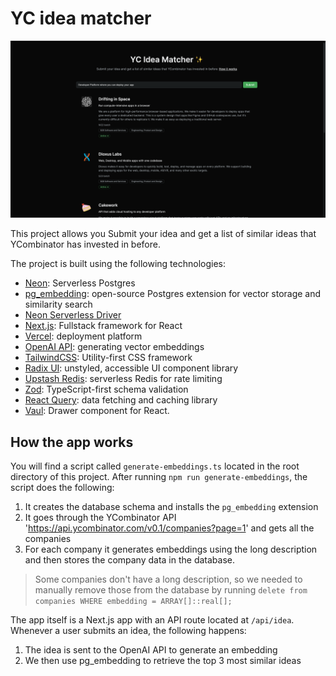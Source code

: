 # YC idea matcher

![Screenshot of the app UI](ui.png)

This project allows you Submit your idea and get a list of similar ideas that YCombinator has invested in before.

The project is built using the following technologies:

- [Neon](https://neon.tech): Serverless Postgres
- [pg_embedding](https://github.com/neondatabase/pg_embedding): open-source Postgres extension for vector storage and similarity search
- [Neon Serverless Driver](https://github.com/neondatabase/serverless)
- [Next.js](https://nextjs.org): Fullstack framework for React
- [Vercel](https://vercel.com): deployment platform
- [OpenAI API](https://openai.com): generating vector embeddings
- [TailwindCSS](https://tailwindcss.com): Utility-first CSS framework
- [Radix UI](https://radix-ui.com): unstyled, accessible UI component library
- [Upstash Redis](https://upstash.com): serverless Redis for rate limiting
- [Zod](https://zod.dev): TypeScript-first schema validation
- [React Query](https://react-query.tanstack.com): data fetching and caching library
- [Vaul](https://vaul.emilkowal.ski/): Drawer component for React.

## How the app works

You will find a script called `generate-embeddings.ts` located in the root directory of this project. After running `npm run generate-embeddings`, the script does the following:

1. It creates the database schema and installs the `pg_embedding` extension
2. It goes through the YCombinator API 'https://api.ycombinator.com/v0.1/companies?page=1' and gets all the companies
3. For each company it generates embeddings using the long description and then stores the company data in the database.
  
> Some companies don't have a long description, so we needed to manually remove those from the database by running `delete from companies WHERE embedding = ARRAY[]::real[];`

The app itself is a Next.js app with an API route located at `/api/idea`. Whenever a user submits an idea, the following happens:

1. The idea is sent to the OpenAI API to generate an embedding
2. We then use pg_embedding to retrieve the top 3 most similar ideas
